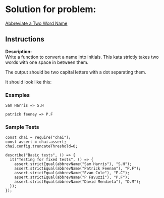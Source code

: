# Solution for problem:

[Abbreviate a Two Word Name](https://www.codewars.com/kata/57eadb7ecd143f4c9c0000a3)

## Instructions

**Description:**  
Write a function to convert a name into initials. This kata strictly takes two words with one space in between them.

The output should be two capital letters with a dot separating them.

It should look like this:

### Examples

```plaintext
Sam Harris => S.H

patrick feeney => P.F
```

### Sample Tests

```plaintext
const chai = require("chai");
const assert = chai.assert;
chai.config.truncateThreshold=0;

describe("Basic tests", () => {
  it("Testing for fixed tests", () => {
    assert.strictEqual(abbrevName("Sam Harris"), "S.H");
    assert.strictEqual(abbrevName("Patrick Feenan"), "P.F");
    assert.strictEqual(abbrevName("Evan Cole"), "E.C");
    assert.strictEqual(abbrevName("P Favuzzi"), "P.F");
    assert.strictEqual(abbrevName("David Mendieta"), "D.M");
  });
});
```

